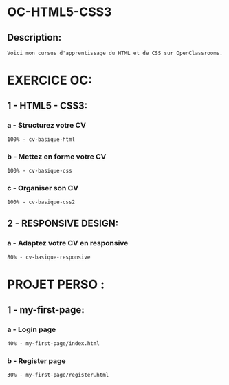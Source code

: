 OC-HTML5-CSS3
=============

## Description:
    Voici mon cursus d'apprentissage du HTML et de CSS sur OpenClassrooms. 

EXERCICE OC:
============

## 1 - HTML5 - CSS3:

### a - Structurez votre CV
    100% - cv-basique-html
### b - Mettez en forme votre CV
    100% - cv-basique-css
### c - Organiser son CV
    100% - cv-basique-css2

## 2 - RESPONSIVE DESIGN:

### a - Adaptez votre CV en responsive
    80% - cv-basique-responsive

PROJET PERSO :
==============

## 1 - my-first-page:

### a - Login page
    40% - my-first-page/index.html
### b - Register page
    30% - my-first-page/register.html 
